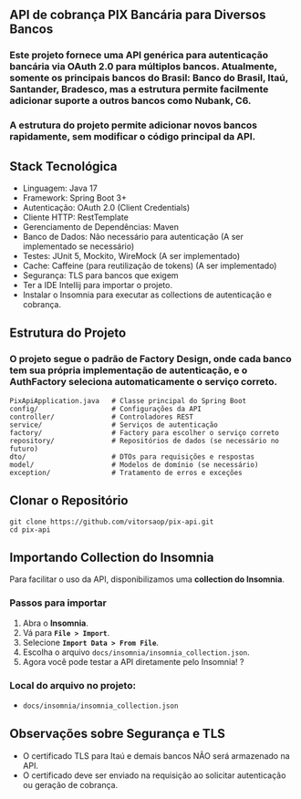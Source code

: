 ## API de cobrança PIX Bancária para Diversos Bancos

### Este projeto fornece uma API genérica para autenticação bancária via OAuth 2.0 para múltiplos bancos. Atualmente, somente os principais bancos do Brasil: Banco do Brasil, Itaú, Santander, Bradesco, mas a estrutura permite facilmente adicionar suporte a outros bancos como Nubank, C6.

### A estrutura do projeto permite adicionar novos bancos rapidamente, sem modificar o código principal da API.

## Stack Tecnológica

- Linguagem: Java 17
- Framework: Spring Boot 3+
- Autenticação: OAuth 2.0 (Client Credentials)
- Cliente HTTP: RestTemplate
- Gerenciamento de Dependências: Maven
- Banco de Dados: Não necessário para autenticação (A ser implementado se necessário)
- Testes: JUnit 5, Mockito, WireMock (A ser implementado)
- Cache: Caffeine (para reutilização de tokens) (A ser implementado)
- Segurança: TLS para bancos que exigem
- Ter a IDE Intellij para importar o projeto.
- Instalar o Insomnia para executar as collections de autenticação e cobrança.

## Estrutura do Projeto

### O projeto segue o padrão de Factory Design, onde cada banco tem sua própria implementação de autenticação, e o AuthFactory seleciona automaticamente o serviço correto.

````
PixApiApplication.java   # Classe principal do Spring Boot
config/                  # Configurações da API
controller/              # Controladores REST
service/                 # Serviços de autenticação
factory/                 # Factory para escolher o serviço correto
repository/              # Repositórios de dados (se necessário no futuro)
dto/                     # DTOs para requisições e respostas
model/                   # Modelos de domínio (se necessário)
exception/               # Tratamento de erros e exceções
````

## Clonar o Repositório

````
git clone https://github.com/vitorsaop/pix-api.git
cd pix-api
````

## Importando Collection do Insomnia

Para facilitar o uso da API, disponibilizamos uma **collection do Insomnia**.

### Passos para importar
1. Abra o **Insomnia**.
2. Vá para **`File > Import`**.
3. Selecione **`Import Data > From File`**.
4. Escolha o arquivo `docs/insomnia/insomnia_collection.json`.
5. Agora você pode testar a API diretamente pelo Insomnia! ?

### Local do arquivo no projeto:  
- `docs/insomnia/insomnia_collection.json`

## Observações sobre Segurança e TLS

- O certificado TLS para Itaú e demais bancos NÃO será armazenado na API.
- O certificado deve ser enviado na requisição ao solicitar autenticação ou geração de cobrança.

